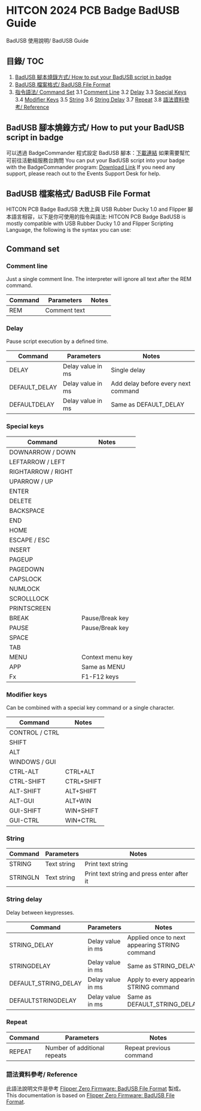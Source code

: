 # HITCON 2024 PCB Badge BadUSB Guide
BadUSB 使用說明/ BadUSB Guide

## 目錄/ TOC

1. [BadUSB 腳本燒錄方式/ How to put your BadUSB script in badge](#badusb-腳本燒錄方式-How-to-put-your-BadUSB-script-in-badge)
2. [BadUSB 檔案格式/ BadUSB File Format](#badusb-檔案格式-badusb-file-format)
3. [指令語法/ Command Set](#command-set)
   3.1 [Comment Line](#comment-line)
   3.2 [Delay](#delay)
   3.3 [Special Keys](#special-keys)
   3.4 [Modifier Keys](#modifier-keys)
   3.5 [String](#string)
   3.6 [String Delay](#string-delay)
   3.7 [Repeat](#repeat)
   3.8 [語法資料參考/ Reference](#語法資料參考-reference)

## BadUSB 腳本燒錄方式/ How to put your BadUSB script in badge

可以透過 BadgeCommander 程式設定 BadUSB 腳本：[下載連結](https://github.com/john0312/hitcon-pcb-badge/releases/tag/v1.0a)
如果需要幫忙可前往活動組服務台詢問
You can put your BadUSB script into your badge with the BadgeCommander program: [Download Link](https://github.com/john0312/hitcon-pcb-badge/releases/tag/v1.0a)
If you need any support, please reach out to the Events Support Desk for help.

## BadUSB 檔案格式/ BadUSB File Format

HITCON PCB Badge BadUSB 大致上與 USB Rubber Ducky 1.0 and Flipper 腳本語言相容，以下是你可使用的指令與語法:
HITCON PCB Badge BadUSB is mostly compatible with USB Rubber Ducky 1.0 and Flipper Scripting Language, the following is the syntax you can use:

## Command set

### Comment line
Just a single comment line. The interpreter will ignore all text after the REM command.

| Command | Parameters    | Notes |
|---------|---------------|-------|
| REM     | Comment text   |       |

### Delay
Pause script execution by a defined time.

| Command        | Parameters         | Notes                          |
|----------------|--------------------|--------------------------------|
| DELAY          | Delay value in ms  | Single delay                   |
| DEFAULT_DELAY  | Delay value in ms  | Add delay before every next command |
| DEFAULTDELAY   | Delay value in ms  | Same as DEFAULT_DELAY          |

### Special keys

| Command         | Notes             |
|-----------------|-------------------|
| DOWNARROW / DOWN|                   |
| LEFTARROW / LEFT|                   |
| RIGHTARROW / RIGHT|                 |
| UPARROW / UP    |                   |
| ENTER           |                   |
| DELETE          |                   |
| BACKSPACE       |                   |
| END             |                   |
| HOME            |                   |
| ESCAPE / ESC    |                   |
| INSERT          |                   |
| PAGEUP          |                   |
| PAGEDOWN        |                   |
| CAPSLOCK        |                   |
| NUMLOCK         |                   |
| SCROLLLOCK      |                   |
| PRINTSCREEN     |                   |
| BREAK           | Pause/Break key   |
| PAUSE           | Pause/Break key   |
| SPACE           |                   |
| TAB             |                   |
| MENU            | Context menu key  |
| APP             | Same as MENU      |
| Fx              | F1-F12 keys       |

### Modifier keys
Can be combined with a special key command or a single character.

| Command        | Notes              |
|----------------|--------------------|
| CONTROL / CTRL |                    |
| SHIFT          |                    |
| ALT            |                    |
| WINDOWS / GUI  |                    |
| CTRL-ALT       | CTRL+ALT           |
| CTRL-SHIFT     | CTRL+SHIFT         |
| ALT-SHIFT      | ALT+SHIFT          |
| ALT-GUI        | ALT+WIN            |
| GUI-SHIFT      | WIN+SHIFT          |
| GUI-CTRL       | WIN+CTRL           |

### String

| Command  | Parameters  | Notes                  |
|----------|-------------|------------------------|
| STRING   | Text string | Print text string       |
| STRINGLN | Text string | Print text string and press enter after it |

### String delay
Delay between keypresses.

| Command            | Parameters         | Notes                                      |
|--------------------|--------------------|--------------------------------------------|
| STRING_DELAY       | Delay value in ms  | Applied once to next appearing STRING command |
| STRINGDELAY        | Delay value in ms  | Same as STRING_DELAY                       |
| DEFAULT_STRING_DELAY | Delay value in ms  | Apply to every appearing STRING command     |
| DEFAULTSTRINGDELAY | Delay value in ms  | Same as DEFAULT_STRING_DELAY               |

### Repeat

| Command | Parameters               | Notes                      |
|---------|--------------------------|----------------------------|
| REPEAT  | Number of additional repeats | Repeat previous command     |

### 語法資料參考/ Reference
此語法說明文件是參考 [Flipper Zero Firmware: BadUSB File Format](https://developer.flipper.net/flipperzero/doxygen/badusb_file_format.html) 製成。
This documentation is based on [Flipper Zero Firmware: BadUSB File Format](https://developer.flipper.net/flipperzero/doxygen/badusb_file_format.html).

